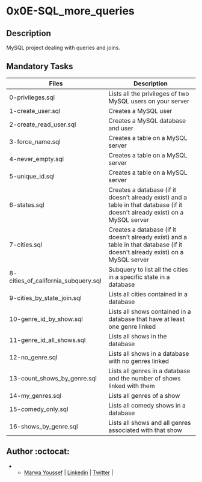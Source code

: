 # 0x0E-SQL_more_queries

## Description

MySQL project dealing with queries and joins.

## Mandatory Tasks

| Files | Description |
| ----- | ----------- |
| 0-privileges.sql | Lists all the privileges of two MySQL users on your server |
| 1-create_user.sql | Creates a MySQL user |
| 2-create_read_user.sql | Creates a MySQL database and user |
| 3-force_name.sql | Creates a table on a MySQL server |
| 4-never_empty.sql | Creates a table on a MySQL server |
| 5-unique_id.sql | Creates a table on a MySQL server |
| 6-states.sql | Creates a database (if it doesn't already exist) and a table in that database (if it doesn't already exist) on a MySQL server |
| 7-cities.sql | Creates a database (if it doesn't already exist) and a table in that database (if it doesn't already exist) on a MySQL server |
| 8-cities_of_california_subquery.sql | Subquery to list all the cities in a specific state in a database |
| 9-cities_by_state_join.sql | Lists all cities contained in a database |
| 10-genre_id_by_show.sql | Lists all shows contained in a database that have at least one genre linked |
| 11-genre_id_all_shows.sql | Lists all shows in the database |
| 12-no_genre.sql | Lists all shows in a database with no genres linked |
| 13-count_shows_by_genre.sql | Lists all genres in a database and the number of shows linked with them |
| 14-my_genres.sql | Lists all genres of a show |
| 15-comedy_only.sql | Lists all comedy shows in a database |
| 16-shows_by_genre.sql | Lists all shows and all genres associated with that show |

## Author :octocat:

- - [Marwa Youssef](https://github.com/Marwayoussef106) | [Linkedin](https://www.linkedin.com/in/marwa-adel-38b621135/) | [Twitter](https://twitter.com/YoussfMarwa) |
